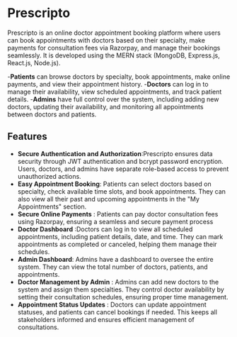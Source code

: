 # **Prescripto**
Prescripto is an online doctor appointment booking platform where users can book appointments with doctors based on their specialty, make payments for consultation fees via Razorpay, and manage their bookings seamlessly. It is developed using the MERN stack (MongoDB, Express.js, React.js, Node.js).

-**Patients** can browse doctors by specialty, book appointments, make online payments, and view their appointment history.
-**Doctors** can log in to manage their availability, view scheduled appointments, and track patient details.
-**Admins** have full control over the system, including adding new doctors, updating their availability, and monitoring all appointments between doctors and patients.

## Features
- **Secure Authentication and Authorization**:Prescripto ensures data security through JWT authentication and bcrypt password encryption. Users, doctors, and admins have separate role-based access to prevent unauthorized actions.
- **Easy Appointment Booking**: Patients can select doctors based on specialty, check available time slots, and book appointments. They can also view all their past and upcoming appointments in the "My Appointments" section.
- **Secure Online Payments** : Patients can pay doctor consultation fees using Razorpay, ensuring a seamless and secure payment process
- **Doctor Dashboard** :Doctors can log in to view all scheduled appointments, including patient details, date, and time. They can mark appointments as completed or canceled, helping them manage their schedules.
- **Admin Dashboard**: Admins have a dashboard to oversee the entire system. They can view the total number of doctors, patients, and appointments.
- **Doctor Management by Admin** : Admins can add new doctors to the system and assign them specialties. They control doctor availability by setting their consultation schedules, ensuring proper time management.
- **Appointment Status Updates** : Doctors can update appointment statuses, and patients can cancel bookings if needed. This keeps all stakeholders informed and ensures efficient management of consultations.
